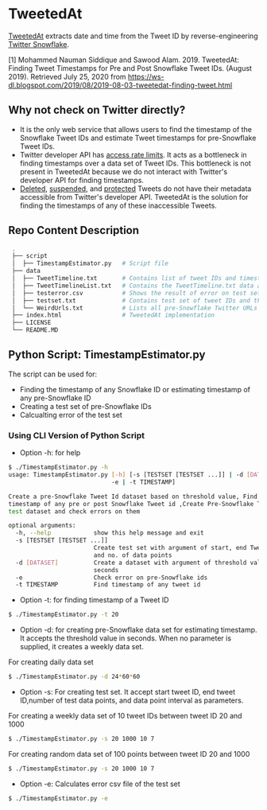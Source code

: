# TweetedAt

[TweetedAt](https://oduwsdl.github.io/tweetedat/) extracts date and time from the Tweet ID by reverse-engineering [Twitter Snowflake](https://blog.twitter.com/engineering/en_us/a/2010/announcing-snowflake.html).

[1] Mohammed Nauman Siddique and Sawood Alam. 2019. TweetedAt: Finding Tweet Timestamps for Pre and Post Snowflake Tweet IDs. (August 2019). Retrieved July 25, 2020 from https://ws-dl.blogspot.com/2019/08/2019-08-03-tweetedat-finding-tweet.html

## Why not check on Twitter directly?

* It is the only web service that allows users to find the timestamp of the Snowflake Tweet IDs and estimate Tweet timestamps for pre-Snowflake Tweet IDs.
* Twitter developer API has [access rate limits](https://developer.twitter.com/en/docs/basics/rate-limits). It acts as a bottleneck in finding timestamps over a data set of Tweet IDs. This bottleneck is not present in TweetedAt because we do not interact with Twitter's developer API for finding timestamps. 
* [Deleted]((https://help.twitter.com/en/using-twitter/delete-tweets)), [suspended](https://help.twitter.com/en/managing-your-account/suspended-twitter-accounts), and [protected](https://help.twitter.com/en/safety-and-security/public-and-protected-tweets) Tweets do not have their metadata accessible from Twitter's developer API. TweetedAt is the solution for finding the timestamps of any of these inaccessible Tweets. 

## Repo Content Description
```bash
 .
 ├── script                     
 │  ├── TimestampEstimator.py   # Script file 
 ├── data                           
 │  ├── TweetTimeline.txt       # Contains list of tweet IDs and timestamps for pre-Snowflake IDs used in timestamp estimation
 │  ├── TweetTimelineList.txt   # Contains the TweetTimeline.txt data as list of lists 
 │  ├── testerror.csv           # Shows the result of error on test set
 │  ├── testset.txt             # Contains test set of tweet IDs and their timestamps 
 │  └── WeirdUrls.txt           # Lists all pre-Snowflake Twitter URLs which didn't resolve to 200 after chasing the redirect location 
 ├── index.html                 # TweetedAt implementation
 ├── LICENSE
 └── README.MD
 ```
## Python Script: TimestampEstimator.py

The script can be used for:

* Finding the timestamp of any Snowflake ID or estimating timestamp of any pre-Snowflake ID
* Creating a test set of pre-Snowflake IDs
* Calcualting error of the test set

### Using CLI Version of Python Script

* Option -h: for help 
```bash
$ ./TimestampEstimator.py -h
usage: TimestampEstimator.py [-h] [-s [TESTSET [TESTSET ...]] | -d [DATASET] |
                             -e | -t TIMESTAMP]

Create a pre-Snowflake Tweet Id dataset based on threshold value, Find
timestamp of any pre or post Snowflake Tweet id ,Create Pre-Snowflake Twitter
test dataset and check errors on them

optional arguments:
  -h, --help            show this help message and exit
  -s [TESTSET [TESTSET ...]]
                        Create test set with argument of start, end Tweet Id,
                        and no. of data points
  -d [DATASET]          Create a dataset with argument of threshold value in
                        seconds
  -e                    Check error on pre-Snowflake ids
  -t TIMESTAMP          Find timestamp of any tweet id

```
* Option -t: for finding timestamp of a Tweet ID

```bash
$ ./TimestampEstimator.py -t 20
```
* Option -d: for creating pre-Snowflake data set for estimating timestamp. It accepts the threshold value in seconds. When no parameter is supplied, it creates a weekly data set.

For creating daily data set

```bash
$ ./TimestampEstimator.py -d 24*60*60
```
* Option -s: For creating test set. It accept start tweet ID, end tweet ID,number of test data points, and data point interval as parameters.

For creating a weekly data set of 10 tweet IDs between tweet ID 20 and 1000

```bash
$ ./TimestampEstimator.py -s 20 1000 10 7
```

For creating random data set of 100 points between tweet ID 20 and 1000

```bash
$ ./TimestampEstimator.py -s 20 1000 10 7
```
* Option -e: Calculates error csv file of the test set
```bash
$ ./TimestampEstimator.py -e
```
